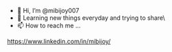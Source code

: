 - 👋 Hi, I’m @mibijoy007
- 🌱 Learning new things everyday and trying to share\
- 📫 How to reach me ...

https://www.linkedin.com/in/mibijoy/



<!---
mibijoy007/mibijoy007 is a ✨ special ✨ repository because its `README.md` (this file) appears on your GitHub profile.
You can click the Preview link to take a look at your changes.
--->
